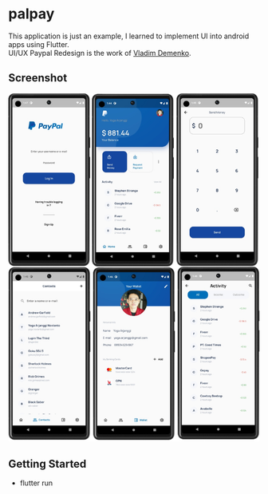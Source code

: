# palpay

This application is just an example, I learned to implement UI into android apps using Flutter.</br>
UI/UX Paypal Redesign is the work of [Vladim Demenko]("https://dribbble.com/shots/14114443-PayPal-App-Redesign-Conept").

## Screenshot

![screenshot](/assets/my_screenshot.jpg)

## Getting Started
- flutter run